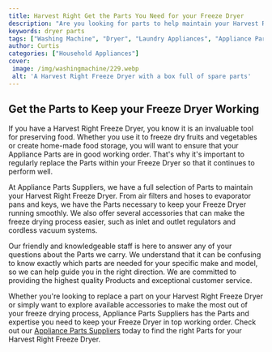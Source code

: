 ```yaml
---
title: Harvest Right Get the Parts You Need for your Freeze Dryer
description: "Are you looking for parts to help maintain your Harvest Right Freeze Dryer Learn how to get the parts you need so you can keep your Freeze Dryer in optimal condition"
keywords: dryer parts
tags: ["Washing Machine", "Dryer", "Laundry Appliances", "Appliance Parts"]
author: Curtis
categories: ["Household Appliances"]
cover: 
 image: /img/washingmachine/229.webp
 alt: 'A Harvest Right Freeze Dryer with a box full of spare parts'
---
```

## Get the Parts to Keep your Freeze Dryer Working 

If you have a Harvest Right Freeze Dryer, you know it is an invaluable tool for preserving food. Whether you use it to freeze dry fruits and vegetables or create home-made food storage, you will want to ensure that your Appliance Parts are in good working order. That's why it's important to regularly replace the Parts within your Freeze Dryer so that it continues to perform well.

At Appliance Parts Suppliers, we have a full selection of Parts to maintain your Harvest Right Freeze Dryer. From air filters and hoses to evaporator pans and keys, we have the Parts necessary to keep your Freeze Dryer running smoothly. We also offer several accessories that can make the freeze drying process easier, such as inlet and outlet regulators and cordless vacuum systems.

Our friendly and knowledgeable staff is here to answer any of your questions about the Parts we carry. We understand that it can be confusing to know exactly which parts are needed for your specific make and model, so we can help guide you in the right direction. We are committed to providing the highest quality Products and exceptional customer service. 

Whether you're looking to replace a part on your Harvest Right Freeze Dryer or simply want to explore available accessories to make the most out of your freeze drying process, Appliance Parts Suppliers has the Parts and expertise you need to keep your Freeze Dryer in top working order. Check out our [Appliance Parts Suppliers](.pages/appliance-parts-suppliers/) today to find the right Parts for your Harvest Right Freeze Dryer.
